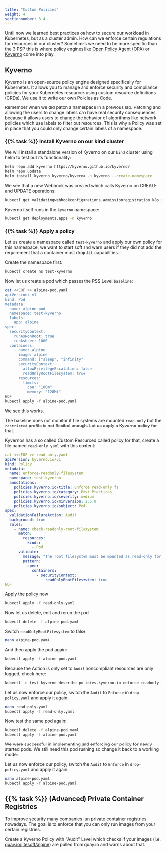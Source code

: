 ```yaml
---
title: "Custom Policies"
weight: 4
sectionnumber: 3.4
---
```


Until now we learned best practices on how to secure our workload in Kubernetes, but as a cluster admin. How can we enforce certain regulations for resources in our cluster? Sometimes we need to be more specific than the 3 PSP this is where policy engines like [Open Policy Agent (OPA)](https://www.openpolicyagent.org/) or [Kyverno](https://kyverno.io/) come into play.

## Kyverno

Kyverno is an open-source policy engine designed specifically for Kubernetes. It allows you to manage and enforce security and compliance policies for your Kubernetes resources using custom resource definitions (CRDs). We use it to write our own Policies as Code.

Remember when we did patch a namespace in a previous lab. Patching and allowing the users to change labels can have real security consequences because it allows users to change the behavior of algorithms like network policies which use labels to filter out resources. This is why a Policy was set in place that you could only change certain labels of a namespace.

### {{% task %}} Install Kyverno on our kind cluster

We will install a standalone version of Kyverno on our `kind` cluster using helm to test out its functionality:

```bash
helm repo add kyverno https://kyverno.github.io/kyverno/
helm repo update
helm install kyverno kyverno/kyverno -n kyverno --create-namespace
 ```

We see that a new Webhook was created which calls Kyverno on CREATE and UPDATE operations:

```bash
kubectl get validatingwebhookconfigurations.admissionregistration.k8s.io kyverno-policy-validating-webhook-cfg -oyaml
```

Kyverno itself runs in the `kyverno` namespace:

```bash
kubectl get deployments.apps -n kyverno
```

### {{% task %}} Apply a policy

Let us create a namespace called `test-kyverno` and apply our own policy for this namespace, we want to start soft and warn users if they did not add the requirement that a container must drop `ALL` capabilities.

Create the namespace first:

```bash
kubectl create ns test-kyverno
```

Now let us create a pod which passes the PSS Level `baseline`:

```bash
cat <<EOF >> alpine-pod.yaml
apiVersion: v1
kind: Pod
metadata:
  name: alpine-pod
  namespace: test-kyverno
  labels:
    app: alpine
spec:
  securityContext:
    runAsNonRoot: true
    runAsUser: 1000
  containers:
    - name: alpine
      image: alpine
      command: ["sleep", "infinity"]
      securityContext:
        allowPrivilegeEscalation: false
        readOnlyRootFilesystem: true
      resources:
        limits:
          cpu: "100m"
          memory: "128Mi"
EOF
kubectl apply -f alpine-pod.yaml
```

We see this works.

The baseline does not monitor if file systems are mounted `read-only` but the `restricted` profile is not flexibel enough. Let us apply a Kyverno policy for that.

Kyvernos has a so called Custom Resourced called policy for that, create a file named `read-only.yaml` with this content:

```yaml
cat <<\EOF >> read-only.yaml
apiVersion: kyverno.io/v1
kind: Policy
metadata:
  name: enforce-readonly-filesystem
  namespace: test-kyverno
  annotations:
    policies.kyverno.io/title: Enforce read-only fs
    policies.kyverno.io/category: Best Practices
    policies.kyverno.io/severity: medium
    policies.kyverno.io/minversion: 1.6.0
    policies.kyverno.io/subject: Pod
spec:
  validationFailureAction: Audit
  background: true
  rules:
    - name: check-readonly-root-filesystem
      match:
        resources:
          kinds:
            - Pod
      validate:
        message: "The root filesystem must be mounted as read-only for all containers."
        pattern:
          spec:
            containers:
              - securityContext:
                  readOnlyRootFilesystem: true
EOF
```

Apply the policy now

```bash
kubectl apply -f read-only.yaml
```

Now let us delete, edit and rerun the pod

```bash
kubectl delete -f alpine-pod.yaml
```

Switch `readOnlyRootFilesystem` to false.

```bash
nano alpine-pod.yaml
```

And then apply the pod again:

```bash
kubectl apply -f alpine-pod.yaml
```

Because the Action is only set to `Audit` noncompliant resources are only logged, check here:

```bash
kubectl -n test-kyverno describe policies.kyverno.io enforce-readonly-filesystem
```

Let us now enforce our policy, switch the `Audit` to `Enforce` in `drop-policy.yaml` and apply it again:

```bash
nano read-only.yaml
kubectl apply -f read-only.yaml
```

Now test the same pod again:

```bash
kubectl delete -f alpine-pod.yaml
kubectl apply -f alpine-pod.yaml
```

We were successful in implementing and enforcing our policy for newly started pods. We still need this pod running so change it back to a working mode:

Let us now enforce our policy, switch the `Audit` to `Enforce` in `drop-policy.yaml` and apply it again:

```bash
nano alpine-pod.yaml
kubectl apply -f alpine-pod.yaml
```

## {{% task %}} (Advanced) Private Container Registries

To improve security many companies run private container registries nowadays. The goal is to enforce that you can only run images from your certain registries.

Create a Kyverno Policy with "Audit" Level which checks if your images (i.e. [quay.io/jitesoft/alpine](quay.io/jitesoft/alpine)) are pulled from quay.io and warns about that.

